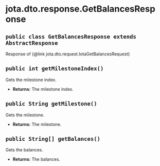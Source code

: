 # jota.dto.response.GetBalancesResponse

## `public class GetBalancesResponse extends AbstractResponse`

Response of {@link jota.dto.request.IotaGetBalancesRequest}

## `public int getMilestoneIndex()`

Gets the milestone index.

 * **Returns:** The milestone index.

## `public String getMilestone()`

Gets the milestone.

 * **Returns:** The milestone.

## `public String[] getBalances()`

Gets the balances.

 * **Returns:** The balances.
